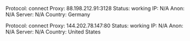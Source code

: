 Protocol: connect
Proxy: 88.198.212.91:3128
Status: working
IP: N/A
Anon: N/A
Server: N/A
Country: Germany

Protocol: connect
Proxy: 144.202.78.147:80
Status: working
IP: N/A
Anon: N/A
Server: N/A
Country: United States

